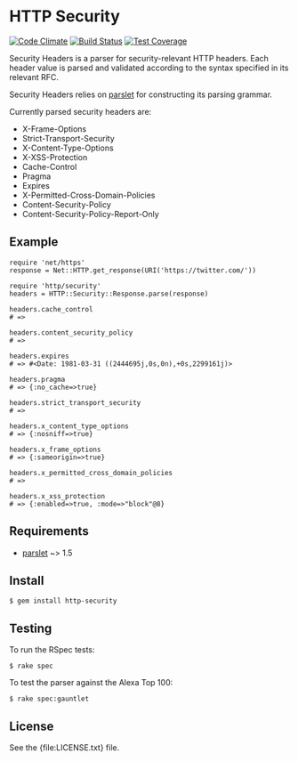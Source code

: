 # HTTP Security

[![Code Climate](https://codeclimate.com/github/trailofbits/http-security.png)](https://codeclimate.com/github/trailofbits/http-security) [![Build Status](https://travis-ci.org/trailofbits/http-security.svg)](https://travis-ci.org/trailofbits/http-security) [![Test Coverage](https://codeclimate.com/github/trailofbits/http-security/badges/coverage.svg)](https://codeclimate.com/github/trailofbits/http-security)

Security Headers is a parser for security-relevant HTTP headers. Each header
value is parsed and validated according to the syntax specified in its relevant 
RFC.

Security Headers relies on [parslet] for constructing its parsing grammar.

Currently parsed security headers are:

* X-Frame-Options
* Strict-Transport-Security
* X-Content-Type-Options
* X-XSS-Protection
* Cache-Control
* Pragma
* Expires
* X-Permitted-Cross-Domain-Policies
* Content-Security-Policy
* Content-Security-Policy-Report-Only

## Example

    require 'net/https'
    response = Net::HTTP.get_response(URI('https://twitter.com/'))

    require 'http/security'
    headers = HTTP::Security::Response.parse(response)

    headers.cache_control
    # => 

    headers.content_security_policy
    # => 

    headers.expires
    # => #<Date: 1981-03-31 ((2444695j,0s,0n),+0s,2299161j)>

    headers.pragma
    # => {:no_cache=>true}

    headers.strict_transport_security
    # => 

    headers.x_content_type_options
    # => {:nosniff=>true}

    headers.x_frame_options
    # => {:sameorigin=>true}

    headers.x_permitted_cross_domain_policies
    # => 

    headers.x_xss_protection
    # => {:enabled=>true, :mode=>"block"@8}

Requirements
------------

* [parslet] ~> 1.5

Install
-------

    $ gem install http-security

Testing
-------

To run the RSpec tests:

    $ rake spec

To test the parser against the Alexa Top 100:

    $ rake spec:gauntlet

License
-------

See the {file:LICENSE.txt} file.

[parslet]: http://kschiess.github.io/parslet/

